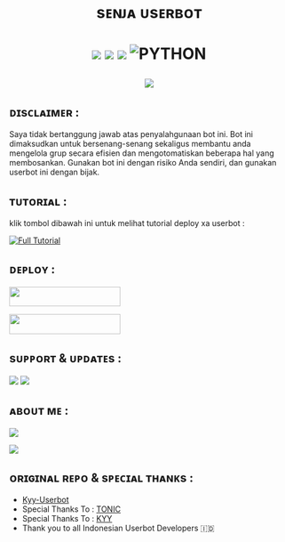 
<h1 align="center"> sᴇɴᴊᴀ ᴜsᴇʀʙᴏᴛ <h1 align="center">

<p align="center">
    <a href="https://github.com/Itsmesenja/SenjaxUserbot/commits/SenjaxUserbot"><img src="https://img.shields.io/github/last-commit/Itsmesenja/SenjaxUserbot?color=ff0000&logo=github&logoColor=ffffff&style=for-the-badge" /></a>
    <a href="https://github.com/Itsmesenja/SenjaxUserbot"> <img src="https://img.shields.io/github/repo-size/Itsmesenja/SenjaxUserbot?logo=github&style=for-the-badge" /></a>
    <a href="https://pypi.org/project/Telethon/"><img src="https://img.shields.io/pypi/v/telethon?color=important&label=telethon&logo=python&logoColor=brightgreen&style=for-the-badge" /></a>
    <img alt="PYTHON" src="https://img.shields.io/badge/PYTHON-v3.9.6-purple?style=for-the-badge&logo=appveyor"/>
    </p>

<p align="center">
  <img src="https://telegra.ph/file/922aee497e89433ef5cfb.jpg">

## ᴅɪsᴄʟᴀɪᴍᴇʀ :

Saya tidak bertanggung jawab atas penyalahgunaan bot ini.
Bot ini dimaksudkan untuk bersenang-senang sekaligus membantu anda
mengelola grup secara efisien dan mengotomatiskan beberapa hal yang membosankan.
Gunakan bot ini dengan risiko Anda sendiri, dan gunakan userbot ini dengan bijak.
    
## ᴛᴜᴛᴏʀɪᴀʟ :
klik tombol dibawah ini untuk melihat tutorial deploy xa userbot :

[![Full Tutorial](https://img.shields.io/badge/Tonton%20Video-green)](https://t.me/tutorialuserbottelegram/127)  

## ᴅᴇᴘʟᴏʏ :

<p align="left"><a href="https://telegram.dog/XTZ_HerokuBot?start=UmV4YXNoaC9YYS1Vc2VyYm90IFhhLVVzZXJib3Q"> <img src="https://img.shields.io/badge/Deploy%20On%20Telegram-blue?style=for-the-badge&logo=telegram" width="200" height="35.60" /></a></p>
<p align="left"><a href="https://heroku.com/deploy?template=https://github.com/Itsmesenja/SenjaxUserbot/tree/SenjaxUserbot"> <img src="https://img.shields.io/badge/Deploy%20On%20Heroku-indigo?style=for-the-badge&logo=heroku" width="200" height="35.60" /></a></p>


## sᴜᴘᴘᴏʀᴛ & ᴜᴘᴅᴀᴛᴇs :
<a href="https://t.me/senjasupportt"><img src="https://img.shields.io/badge/Join-Group%20Support-green.svg?style=for-the-badge&logo=Telegram"></a> 
<a href="https://t.me/senjaprojectt"><img src="https://img.shields.io/badge/Join-Updates%20Channel-white.svg?style=for-the-badge&logo=Telegram"></a>

## ᴀʙᴏᴜᴛ ᴍᴇ :
<p align="left">
<a href="https://github.com/Itsmesenja/SenjaxUserbot"><img src="https://img.shields.io/badge/GitHub-Follow%20GitHub-inactive.svg?style=for-the-badge&logo=github"></a>
</p>
<p align="left">
<a href="https://instagram.com/sajikuhibiniuuu"><img src="https://img.shields.io/badge/Instagram-Follow-important.svg?style=for-the-badge&logo=instagram"></a>



## ᴏʀɪɢɪɴᴀʟ ʀᴇᴘᴏ & sᴘᴇᴄɪᴀʟ ᴛʜᴀɴᴋs :

* [Kyy-Userbot](https://github.com/muhammadrizky16/Kyy-Userbot)
* Special Thanks To : [TONIC](https://github.com/Tonic990) 
* Special Thanks To : [KYY](https://github.com/muhammadrizky16) 
* Thank you to all Indonesian Userbot Developers 🇮🇩

